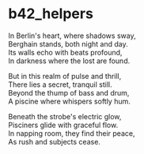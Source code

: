 # b42_helpers

In Berlin's heart, where shadows sway,  
Berghain stands, both night and day.  
Its walls echo with beats profound,  
In darkness where the lost are found.  

But in this realm of pulse and thrill,  
There lies a secret, tranquil still.  
Beyond the thump of bass and drum,  
A piscine where whispers softly hum.  

Beneath the strobe's electric glow,  
Pisciners glide with graceful flow.  
In napping room, they find their peace,  
As rush and subjects cease.  
